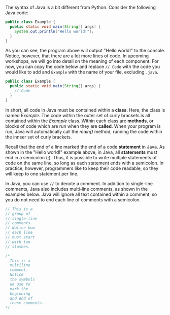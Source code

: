The syntax of Java is a bit different from Python. Consider the following Java code:

```java
public class Example {
  public static void main(String[] args) {
    System.out.println("Hello world!");
  }
}
```

As you can see, the program above will output "Hello world!" to the console. Notice, however, that there are a lot more lines of code. In upcoming workshops, we will go into detail on the meaning of each component. For now, you can copy the code below and replace `// Code` with the code you would like to add and `Example` with the name of your file, excluding `.java`.

```java
public class Example {
  public static void main(String[] args) {
    // Code
  }
}
```

In short, all code in Java must be contained within a **class**. Here, the class is named *Example*. The code within the outer set of curly brackets is all contained within the *Example* class. Within each class are **methods**, or blocks of code which are run when they are **called**. When your program is run, Java will automatically call the *main()* method, running the code within the innser set of curly brackets.

Recall that the end of a line marked the end of a code **statement** in Java. As shown in the "Hello world!" example above, in Java, all **statements** must end in a semicolon (;). Thus, it is possible to write multiple statements of code on the same line, so long as each statement ends with a semicolon. In practice, however, programmers like to keep their code readable, so they will keep to one statement per line.

In Java, you can use `//` to denote a comment. In addition to single-line comments, Java also includes multi-line comments, as shown in the examples below. Java will ignore all text contained within a comment, so you do not need to end each line of comments with a semicolon.

```java
// This is a
// group of
// single-line
// comments.
// Notice how
// each line
// must start
// with two
// slashes.
```

```java
/*
  This is a
  multiline
  comment.
  Notice
  the symbols
  we use to
  mark the
  beginning
  and end of
  these comments.
*/
```

